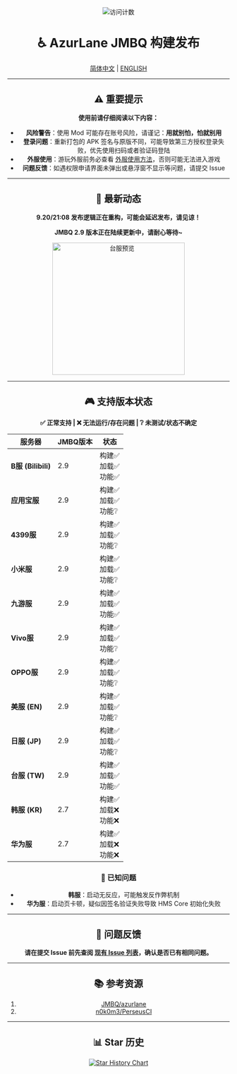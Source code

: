 <div align="center">
    <img src="https://count.getloli.com/@azurlanejmbq?name=azurlanejmbq&theme=moebooru&padding=7&offset=0&align=top&scale=1&pixelated=1&darkmode=auto" alt="访问计数" />

# ♿ AzurLane JMBQ 构建发布

[简体中文](README.md) | [ENGLISH](README_en.md)

---

## ⚠️ 重要提示

**使用前请仔细阅读以下内容：**

- **风险警告**：使用 Mod 可能存在账号风险，请谨记：**用就别怕，怕就别用**
- **登录问题**：重新打包的 APK 签名与原版不同，可能导致第三方授权登录失败，优先使用扫码或者验证码登陆
- **外服使用**：游玩外服前务必查看 [外服使用方法](Global.md)，否则可能无法进入游戏
- **问题反馈**：如遇权限申请界面未弹出或悬浮窗不显示等问题，请提交 Issue

---

## 🎉 最新动态

**9.20/21:08 发布逻辑正在重构，可能会延迟发布，请见谅！**

**JMBQ 2.9 版本正在陆续更新中，请耐心等待~**

<img height="300" alt="台服预览" src="https://github.com/user-attachments/assets/f0d8171b-7c7d-4d1b-9f71-cbc8a8f5b04b" />

---

## 🎮 支持版本状态

**✅ 正常支持 | ❌ 无法运行/存在问题 | ❔ 未测试/状态不确定**

| 服务器             | JMBQ版本 | 状态                          |
|--------------------|----------|-------------------------------|
| **B服 (Bilibili)** | 2.9      | 构建✅ <br>加载✅ <br>功能✅ |
| **应用宝服**       | 2.9      | 构建✅ <br>加载✅ <br>功能❔ |
| **4399服**         | 2.9      | 构建✅ <br>加载✅ <br>功能❔ |
| **小米服**         | 2.9      | 构建✅ <br>加载✅ <br>功能❔ |
| **九游服**         | 2.9      | 构建✅ <br>加载✅ <br>功能✅ |
| **Vivo服**         | 2.9      | 构建✅ <br>加载✅ <br>功能❔ |
| **OPPO服**         | 2.9      | 构建✅ <br>加载✅ <br>功能❔ |
| **美服 (EN)**      | 2.9      | 构建✅ <br>加载✅ <br>功能❔ |
| **日服 (JP)**      | 2.9      | 构建✅ <br>加载✅ <br>功能❔ |
| **台服 (TW)**      | 2.9      | 构建✅ <br>加载✅ <br>功能✅ |
| **韩服 (KR)**      | 2.7      | 构建✅ <br>加载❌ <br>功能❌ |
| **华为服**         | 2.7      | 构建✅ <br>加载❌ <br>功能❌ |

### 🚧 已知问题

- **韩服**：启动无反应，可能触发反作弊机制
- **华为服**：启动页卡顿，疑似因签名验证失败导致 HMS Core 初始化失败

---

## 🐛 问题反馈

**请在提交 Issue 前先查阅 [现有 Issue 列表](https://github.com/JMBQ/azurlane/issues)，确认是否已有相同问题。**

---

## 📚 参考资源

1. [JMBQ/azurlane](https://github.com/JMBQ/azurlane)  
2. [n0k0m3/PerseusCI](https://github.com/n0k0m3/PerseusCI)

---

## 📊 Star 历史

[![Star History Chart](https://starchart.cc/XiYueHura/Azurlane-Build.svg?variant=adaptive)](https://starchart.cc/XiYueHura/Azurlane-Build)

</div>